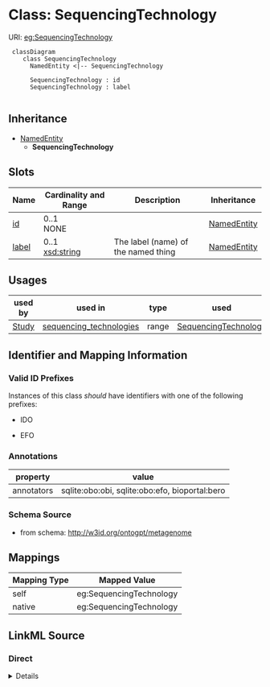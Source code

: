 # Class: SequencingTechnology



URI: [eg:SequencingTechnology](http://w3id.org/ontogpt/environmental-metagenome/SequencingTechnology)


```mermaid
 classDiagram
    class SequencingTechnology
      NamedEntity <|-- SequencingTechnology
      
      SequencingTechnology : id
      SequencingTechnology : label
      
```




## Inheritance
* [NamedEntity](NamedEntity.md)
    * **SequencingTechnology**



## Slots

| Name | Cardinality and Range | Description | Inheritance |
| ---  | --- | --- | --- |
| [id](id.md) | 0..1 <br/> NONE |  | [NamedEntity](NamedEntity.md) |
| [label](label.md) | 0..1 <br/> [xsd:string](xsd:string) | The label (name) of the named thing | [NamedEntity](NamedEntity.md) |





## Usages

| used by | used in | type | used |
| ---  | --- | --- | --- |
| [Study](Study.md) | [sequencing_technologies](sequencing_technologies.md) | range | [SequencingTechnology](SequencingTechnology.md) |






## Identifier and Mapping Information


### Valid ID Prefixes

Instances of this class *should* have identifiers with one of the following prefixes:

* IDO

* EFO






### Annotations

| property | value |
| --- | --- |
| annotators | sqlite:obo:obi, sqlite:obo:efo, bioportal:bero |



### Schema Source


* from schema: http://w3id.org/ontogpt/metagenome





## Mappings

| Mapping Type | Mapped Value |
| ---  | ---  |
| self | eg:SequencingTechnology |
| native | eg:SequencingTechnology |


## LinkML Source

<!-- TODO: investigate https://stackoverflow.com/questions/37606292/how-to-create-tabbed-code-blocks-in-mkdocs-or-sphinx -->

### Direct

<details>
```yaml
name: SequencingTechnology
id_prefixes:
- IDO
- EFO
annotations:
  annotators:
    tag: annotators
    value: sqlite:obo:obi, sqlite:obo:efo, bioportal:bero
from_schema: http://w3id.org/ontogpt/metagenome
rank: 1000
is_a: NamedEntity

```
</details>

### Induced

<details>
```yaml
name: SequencingTechnology
id_prefixes:
- IDO
- EFO
annotations:
  annotators:
    tag: annotators
    value: sqlite:obo:obi, sqlite:obo:efo, bioportal:bero
from_schema: http://w3id.org/ontogpt/metagenome
rank: 1000
is_a: NamedEntity
attributes:
  id:
    name: id
    annotations:
      prompt.skip:
        tag: prompt.skip
        value: 'true'
    description: A unique identifier for the named entity
    comments:
    - this is populated during the grounding and normalization step
    from_schema: http://w3id.org/ontogpt/core
    rank: 1000
    identifier: true
    alias: id
    owner: SequencingTechnology
    domain_of:
    - NamedEntity
    - Publication
    range: string
  label:
    name: label
    description: The label (name) of the named thing
    from_schema: http://w3id.org/ontogpt/core
    aliases:
    - name
    rank: 1000
    alias: label
    owner: SequencingTechnology
    domain_of:
    - NamedEntity
    range: string

```
</details>
